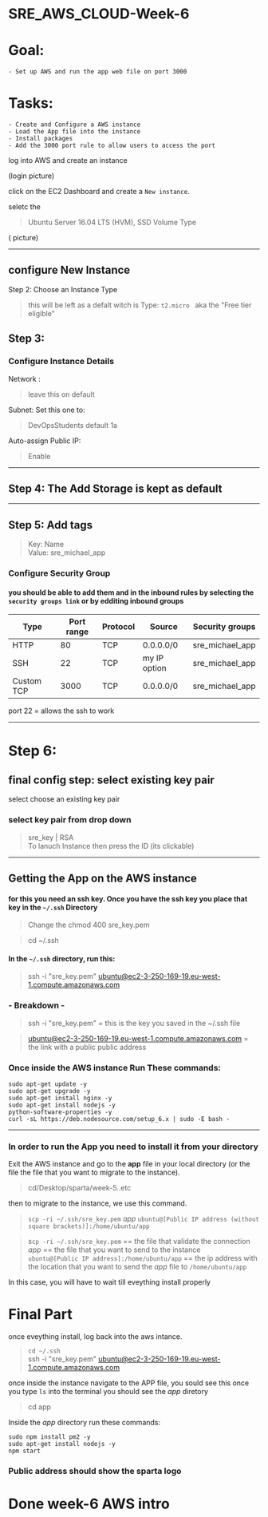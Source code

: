 ﻿# SRE_AWS_CLOUD-Week-6

# Goal:
    - Set up AWS and run the app web file on port 3000

# Tasks: 
    - Create and Configure a AWS instance 
    - Load the App file into the instance 
    - Install packages
    - Add the 3000 port rule to allow users to access the port


 log into AWS and create an instance 

(login picture)

click on the EC2 Dashboard and create a `New instance`. 

seletc the 
>Ubuntu Server 16.04 LTS (HVM), SSD Volume Type

( picture)
___
## configure New Instance  


Step 2: Choose an Instance Type 
> this will be left as a defalt witch is Type: `t2.micro ` aka the "Free tier eligible"


## Step 3: 
### Configure Instance Details
Network :
> leave this on default 

Subnet:
Set this one to:
> DevOpsStudents  default 1a 
 
Auto-assign Public IP:
> Enable
___
## Step 4: The Add Storage is kept as default 
___

## Step 5: Add tags 
> Key: Name\
> Value: sre_michael_app

### Configure Security Group
#### you should be able to add them and in the inbound rules by selecting the `security groups link` or by edditing inbound groups 

|Type        | Port range | Protocol | Source |Security groups |
|------------|------------|----------|--------|----------------|
|  HTTP| 80 | TCP | 0.0.0.0/0 |sre_michael_app |
| SSH |22 | TCP | my IP option |sre_michael_app |
| Custom TCP  |3000| TCP | 0.0.0.0/0 |sre_michael_app |


port 22 = allows the ssh to work
___
# Step 6: 
## final config step: select existing key pair

select choose an existing key pair

### select key pair from drop down
> sre_key | RSA  
To lanuch Instance then press the ID (its clickable)

___
## Getting the App on the AWS instance 
#### for this you need an ssh key. Once you have the ssh key you place that key in the `~/.ssh` Directory 

> Change the chmod 400 sre_key.pem

> cd ~/.ssh

#### In the `~/.ssh` directory, run this:
> ssh -i "sre_key.pem" ubuntu@ec2-3-250-169-19.eu-west-1.compute.amazonaws.com

### - Breakdown -

> ssh -i "sre_key.pem" = this is the key you saved in the ~/.ssh file 

> ubuntu@ec2-3-250-169-19.eu-west-1.compute.amazonaws.com  = the link with a public public address


### Once inside the AWS instance Run These commands:
 ```
sudo apt-get update -y
sudo apt-get upgrade -y
sudo apt-get install nginx -y 
sudo apt-get install nodejs -y
python-software-properties -y
curl -sL https://deb.nodesource.com/setup_6.x | sudo -E bash -
 ```
___

### In order to run the App you need to install it from your directory  

Exit the AWS instance and go to the **app** file in your local directory (or the file the file that you want to migrate to the instance).

> cd/Desktop/sparta/week-5..etc

then to migrate to the instance, we use this command.

>`scp -ri ~/.ssh/sre_key.pem` *app* `ubuntu@[Public IP address (without square brackets)]:/home/ubuntu/app`

>s`cp -ri ~/.ssh/sre_key.pem` == the file that validate the connection  \
> *app* ==  the file that you want to send to the instance  \
> `ubuntu@[Public IP address]:/home/ubuntu/app` == the ip address with the location that you want to send the *app* file to `/home/ubuntu/app`

In this case, you will have to wait till eveything install properly

# Final Part
once eveything install, log back into the aws intance. 

> `cd ~/.ssh` \
> ssh -i "sre_key.pem" ubuntu@ec2-3-250-169-19.eu-west-1.compute.amazonaws.com

once inside the instance navigate to the APP file, you sould see this once you type `ls` into the terminal you should see the *app* diretory 

> cd app

Inside the *app* directory run these commands:

```
sudo npm install pm2 -y
sudo apt-get install nodejs -y
npm start
```

### Public address should show the sparta logo
# Done week-6 AWS intro





